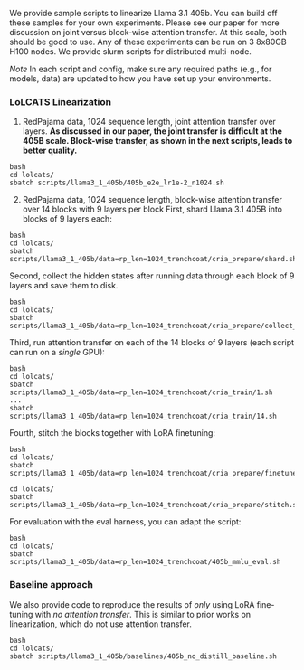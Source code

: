 
We provide sample scripts to linearize Llama 3.1 405b. You can build off these samples for your own experiments. Please see our paper for more discussion on joint versus block-wise attention transfer. At this scale, both should be good to use. Any of these experiments can be run on 3 8x80GB H100 nodes. We provide slurm scripts for distributed multi-node.

*Note* In each script and config, make sure any required paths (e.g., for models, data) are updated to how you have set up your environments.

### LoLCATS Linearization 

1. RedPajama data, 1024 sequence length, joint attention transfer over layers. **As discussed in our paper, the joint transfer is difficult at the 405B scale. Block-wise transfer, as shown in the next scripts, leads to better quality.**
```
bash
cd lolcats/
sbatch scripts/llama3_1_405b/405b_e2e_lr1e-2_n1024.sh
```


2. RedPajama data, 1024 sequence length, block-wise attention transfer over 14 blocks with 9 layers per block
First, shard Llama 3.1 405B into blocks of 9 layers each:
```
bash
cd lolcats/
sbatch scripts/llama3_1_405b/data=rp_len=1024_trenchcoat/cria_prepare/shard.sh
```

Second, collect the hidden states after running data through each block of 9 layers and save them to disk.
```
bash
cd lolcats/
sbatch scripts/llama3_1_405b/data=rp_len=1024_trenchcoat/cria_prepare/collect_inputs.sh
```

Third, run attention transfer on each of the 14 blocks of 9 layers (each script can run on a *single* GPU):
```
bash
cd lolcats/
sbatch scripts/llama3_1_405b/data=rp_len=1024_trenchcoat/cria_train/1.sh
...
sbatch scripts/llama3_1_405b/data=rp_len=1024_trenchcoat/cria_train/14.sh
```

Fourth, stitch the blocks together with LoRA finetuning:
```
bash
cd lolcats/
sbatch scripts/llama3_1_405b/data=rp_len=1024_trenchcoat/cria_prepare/finetune.sh

cd lolcats/
sbatch scripts/llama3_1_405b/data=rp_len=1024_trenchcoat/cria_prepare/stitch.sh
```

For evaluation with the eval harness, you can adapt the script:
```
bash
cd lolcats/
sbatch scripts/llama3_1_405b/data=rp_len=1024_trenchcoat/405b_mmlu_eval.sh
```


### Baseline approach

We also provide code to reproduce the results of *only* using LoRA fine-tuning with *no attention transfer*. This is similar to prior works on linearization, which do not use attention transfer. 
```
bash
cd lolcats/
sbatch scripts/llama3_1_405b/baselines/405b_no_distill_baseline.sh
```
